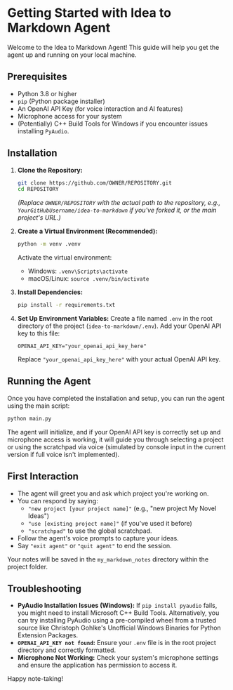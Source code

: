 # Getting Started with Idea to Markdown Agent

Welcome to the Idea to Markdown Agent! This guide will help you get the agent up and running on your local machine.

## Prerequisites

- Python 3.8 or higher
- `pip` (Python package installer)
- An OpenAI API Key (for voice interaction and AI features)
- Microphone access for your system
- (Potentially) C++ Build Tools for Windows if you encounter issues installing `PyAudio`.

## Installation

1.  **Clone the Repository:**

    ```bash
    git clone https://github.com/OWNER/REPOSITORY.git
    cd REPOSITORY
    ```

    _(Replace `OWNER/REPOSITORY` with the actual path to the repository, e.g., `YourGitHubUsername/idea-to-markdown` if you've forked it, or the main project's URL.)_

2.  **Create a Virtual Environment (Recommended):**

    ```bash
    python -m venv .venv
    ```

    Activate the virtual environment:

    - Windows: `.venv\Scripts\activate`
    - macOS/Linux: `source .venv/bin/activate`

3.  **Install Dependencies:**

    ```bash
    pip install -r requirements.txt
    ```

4.  **Set Up Environment Variables:**
    Create a file named `.env` in the root directory of the project (`idea-to-markdown/.env`).
    Add your OpenAI API key to this file:
    ```env
    OPENAI_API_KEY="your_openai_api_key_here"
    ```
    Replace `"your_openai_api_key_here"` with your actual OpenAI API key.

## Running the Agent

Once you have completed the installation and setup, you can run the agent using the main script:

```bash
python main.py
```

The agent will initialize, and if your OpenAI API key is correctly set up and microphone access is working, it will guide you through selecting a project or using the scratchpad via voice (simulated by console input in the current version if full voice isn't implemented).

## First Interaction

- The agent will greet you and ask which project you're working on.
- You can respond by saying:
  - `"new project [your project name]"` (e.g., "new project My Novel Ideas")
  - `"use [existing project name]"` (if you've used it before)
  - `"scratchpad"` to use the global scratchpad.
- Follow the agent's voice prompts to capture your ideas.
- Say `"exit agent"` or `"quit agent"` to end the session.

Your notes will be saved in the `my_markdown_notes` directory within the project folder.

## Troubleshooting

- **PyAudio Installation Issues (Windows):** If `pip install pyaudio` fails, you might need to install Microsoft C++ Build Tools. Alternatively, you can try installing PyAudio using a pre-compiled wheel from a trusted source like Christoph Gohlke's Unofficial Windows Binaries for Python Extension Packages.
- **`OPENAI_API_KEY not found`:** Ensure your `.env` file is in the root project directory and correctly formatted.
- **Microphone Not Working:** Check your system's microphone settings and ensure the application has permission to access it.

Happy note-taking!
